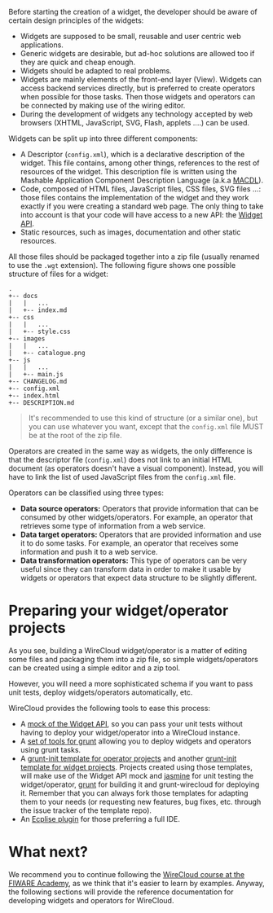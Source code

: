 Before starting the creation of a widget, the developer should be aware of
certain design principles of the widgets:

- Widgets are supposed to be small, reusable and user centric web applications.
- Generic widgets are desirable, but ad-hoc solutions are allowed too if they
  are quick and cheap enough.
- Widgets should be adapted to real problems.
- Widgets are mainly elements of the front-end layer (View). Widgets can access
  backend services directly, but is preferred to create operators when possible
  for those tasks. Then those widgets and operators can be connected by making
  use of the wiring editor.
- During the development of widgets any technology accepted by web browsers
  (XHTML, JavaScript, SVG, Flash, applets ....) can be used.

Widgets can be split up into three different components:

- A Descriptor (`config.xml`), which is a declarative description of the widget.
  This file contains, among other things, references to the rest of resources of
  the widget. This description file is written using the Mashable Application
  Component Description Language (a.k.a [MACDL](macdl.md)).
- Code, composed of HTML files, JavaScript files, CSS files, SVG files ...:
  those files contains the implementation of the widget and they work exactly if
  you were creating a standard web page. The only thing to take into account is
  that your code will have access to a new API: the
  [Widget API](../widgetapi/widgetapi.md).
- Static resources, such as images, documentation and other static resources.

All those files should be packaged together into a zip file (usually renamed to
use the `.wgt` extension). The following figure shows one possible structure of
files for a widget:

```
.
+-- docs
|   |   ...
|   +-- index.md
+-- css
|   |   ...
|   +-- style.css
+-- images
|   |   ...
|   +-- catalogue.png
+-- js
|   |   ...
|   +-- main.js
+-- CHANGELOG.md
+-- config.xml
+-- index.html
+-- DESCRIPTION.md
```

> It's recommended to use this kind of structure (or a similar one), but you can
> use whatever you want, except that the `config.xml` file MUST be at the root
> of the zip file.

Operators are created in the same way as widgets, the only difference is that
the descriptor file (`config.xml`) does not link to an initial HTML document (as
operators doesn't have a visual component). Instead, you will have to link the
list of used JavaScript files from the `config.xml` file.

Operators can be classified using three types:

- **Data source operators:** Operators that provide information that can be
  consumed by other widgets/operators. For example, an operator that retrieves
  some type of information from a web service.
- **Data target operators:** Operators that are provided information and use it
  to do some tasks. For example, an operator that receives some information and
  push it to a web service.
- **Data transformation operators:** This type of operators can be very useful
  since they can transform data in order to make it usable by widgets or
  operators that expect data structure to be slightly different.


Preparing your widget/operator projects
=======================================

As you see, building a WireCloud widget/operator is a matter of editing some
files and packaging them into a zip file, so simple widgets/operators can be
created using a simple editor and a zip tool.

However, you will need a more sophisticated schema if you want to pass unit
tests, deploy widgets/operators automatically, etc.

WireCloud provides the following tools to ease this process:

- A
  [mock of the Widget API](https://github.com/Wirecloud/mock-applicationmashup),
  so you can pass your unit tests without having to deploy your widget/operator
  into a WireCloud instance.
- A [set of tools for grunt](https://github.com/Wirecloud/grunt-wirecloud)
  allowing you to deploy widgets and operators using grunt tasks.
- A [grunt-init template for operator projects](https://github.com/Wirecloud/grunt-init-wirecloud-operator)
  and another [grunt-init template for widget projects](https://github.com/Wirecloud/grunt-init-wirecloud-widget).
  Projects created using those templates, will make use of the Widget API mock
  and [jasmine](http://jasmine.github.io/) for unit testing the widget/operator,
  [grunt](http://gruntjs.com/) for building it and grunt-wirecloud for deploying
  it. Remember that you can always fork those templates for adapting them to
  your needs (or requesting new features, bug fixes, etc. through the issue
  tracker of the template repo).
- An [Ecplise plugin](eclipse_ide.md) for those preferring a full IDE.


What next?
==========

We recommend you to continue following the
[WireCloud course at the FIWARE Academy](http://edu.fiware.org/course/view.php?id=53),
as we think that it's easier to learn by examples. Anyway, the following
sections will provide the reference documentation for developing widgets and
operators for WireCloud.
